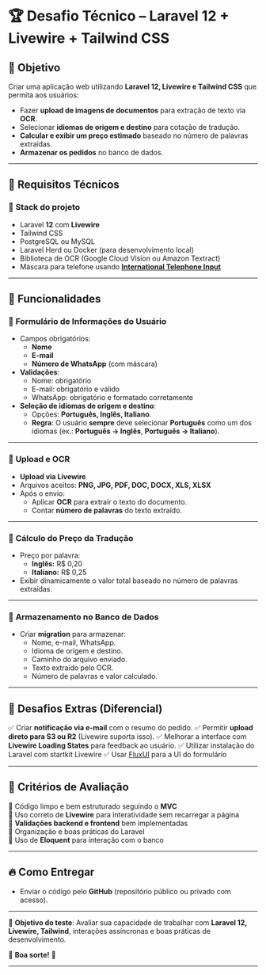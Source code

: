 # 🏆 **Desafio Técnico – Laravel 12 + Livewire + Tailwind CSS**

## 🎯 **Objetivo**
Criar uma aplicação web utilizando **Laravel 12, Livewire e Tailwind CSS** que permita aos usuários:
- Fazer **upload de imagens de documentos** para extração de texto via **OCR**.
- Selecionar **idiomas de origem e destino** para cotação de tradução.
- **Calcular e exibir um preço estimado** baseado no número de palavras extraídas.
- **Armazenar os pedidos** no banco de dados.

---

## 📌 **Requisitos Técnicos**
### 🔹 **Stack do projeto**
- Laravel **12** com **Livewire**
- Tailwind CSS
- PostgreSQL ou MySQL
- Laravel Herd ou Docker (para desenvolvimento local)
- Biblioteca de OCR (Google Cloud Vision ou Amazon Textract)
- Máscara para telefone usando **[International Telephone Input](https://intl-tel-input.com/)**

---

## 📝 **Funcionalidades**
### 🔹 **Formulário de Informações do Usuário**
- Campos obrigatórios:
  - **Nome**
  - **E-mail**
  - **Número de WhatsApp** (com máscara)
- **Validações**:
  - Nome: obrigatório
  - E-mail: obrigatório e válido
  - WhatsApp: obrigatório e formatado corretamente
- **Seleção de idiomas de origem e destino**:
  - Opções: **Português, Inglês, Italiano**.
  - **Regra**: O usuário **sempre** deve selecionar **Português** como um dos idiomas (ex.: **Português → Inglês**, **Português → Italiano**).

---

### 🔹 **Upload e OCR**
- **Upload via Livewire**
- Arquivos aceitos: **PNG, JPG, PDF, DOC, DOCX, XLS, XLSX**
- Após o envio:
  - Aplicar **OCR** para extrair o texto do documento.
  - Contar **número de palavras** do texto extraído.

---

### 🔹 **Cálculo do Preço da Tradução**
- Preço por palavra:
  - **Inglês:** R$ 0,20
  - **Italiano:** R$ 0,25
- Exibir dinamicamente o valor total baseado no número de palavras extraídas.

---

### 🔹 **Armazenamento no Banco de Dados**
- Criar **migration** para armazenar:
  - Nome, e-mail, WhatsApp.
  - Idioma de origem e destino.
  - Caminho do arquivo enviado.
  - Texto extraído pelo OCR.
  - Número de palavras e valor calculado.

---

## 🚀 **Desafios Extras (Diferencial)**
✅ Criar **notificação via e-mail** com o resumo do pedido.
✅ Permitir **upload direto para S3 ou R2** (Livewire suporta isso).
✅ Melhorar a interface com **Livewire Loading States** para feedback ao usuário.
✅ Utilizar instalação do Laravel com startkit Livewire
✅ Usar [FluxUI](https://fluxui.dev/) para a UI do formulário

---

## 📌 **Critérios de Avaliação**
🔹 Código limpo e bem estruturado seguindo o **MVC**  
🔹 Uso correto de **Livewire** para interatividade sem recarregar a página  
🔹 **Validações backend e frontend** bem implementadas  
🔹 Organização e boas práticas do Laravel  
🔹 Uso de **Eloquent** para interação com o banco  

---

## 🔥 **Como Entregar**
- Enviar o código pelo **GitHub** (repositório público ou privado com acesso).

---

🎯 **Objetivo do teste**: Avaliar sua capacidade de trabalhar com **Laravel 12, Livewire, Tailwind**, interações assíncronas e boas práticas de desenvolvimento.

🔹 **Boa sorte!** 🚀

---
